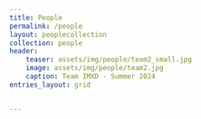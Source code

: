 ```yaml
---
title: People
permalink: /people
layout: peoplecollection
collection: people
header:
    teaser: assets/img/people/team2_small.jpg
    image: assets/img/people/team2.jpg
    caption: Team IMXD - Summer 2024
entries_layout: grid


---
```



